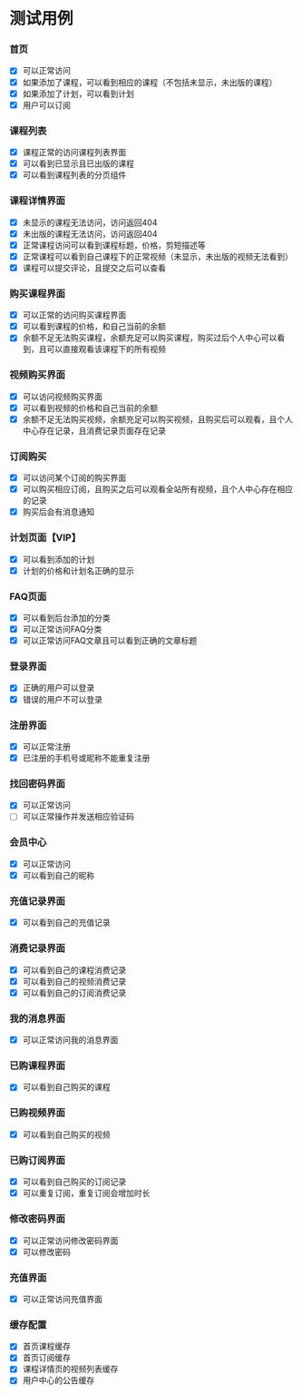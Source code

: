 # 测试用例

### 首页

- [x] 可以正常访问
- [x] 如果添加了课程，可以看到相应的课程（不包括未显示，未出版的课程）
- [x] 如果添加了计划，可以看到计划
- [x] 用户可以订阅

### 课程列表

- [x] 课程正常的访问课程列表界面
- [x] 可以看到已显示且已出版的课程
- [x] 可以看到课程列表的分页组件

### 课程详情界面

- [x] 未显示的课程无法访问，访问返回404
- [x] 未出版的课程无法访问，访问返回404
- [x] 正常课程访问可以看到课程标题，价格，剪短描述等
- [x] 正常课程可以看到自己课程下的正常视频（未显示，未出版的视频无法看到）
- [x] 课程可以提交评论，且提交之后可以查看

### 购买课程界面

- [x] 可以正常的访问购买课程界面
- [x] 可以看到课程的价格，和自己当前的余额
- [x] 余额不足无法购买课程，余额充足可以购买课程，购买过后个人中心可以看到，且可以直接观看该课程下的所有视频

### 视频购买界面

- [x] 可以访问视频购买界面
- [x] 可以看到视频的价格和自己当前的余额
- [x] 余额不足无法购买视频，余额充足可以购买视频，且购买后可以观看，且个人中心存在记录，且消费记录页面存在记录

### 订阅购买

- [x] 可以访问某个订阅的购买界面
- [x] 可以购买相应订阅，且购买之后可以观看全站所有视频，且个人中心存在相应的记录
- [x] 购买后会有消息通知

### 计划页面【VIP】

- [x] 可以看到添加的计划
- [x] 计划的价格和计划名正确的显示

### FAQ页面

- [x] 可以看到后台添加的分类
- [x] 可以正常访问FAQ分类
- [x] 可以正常访问FAQ文章且可以看到正确的文章标题

### 登录界面

- [x] 正确的用户可以登录
- [x] 错误的用户不可以登录

### 注册界面

- [x] 可以正常注册
- [x] 已注册的手机号或昵称不能重复注册

### 找回密码界面

- [x] 可以正常访问
- [ ] 可以正常操作并发送相应验证码

### 会员中心

- [x] 可以正常访问
- [x] 可以看到自己的昵称

### 充值记录界面

- [x] 可以看到自己的充值记录

### 消费记录界面

- [x] 可以看到自己的课程消费记录
- [x] 可以看到自己的视频消费记录
- [x] 可以看到自己的订阅消费记录

### 我的消息界面

- [x] 可以正常访问我的消息界面

### 已购课程界面

- [x] 可以看到自己购买的课程

### 已购视频界面

- [x] 可以看到自己购买的视频

### 已购订阅界面

- [x] 可以看到自己购买的订阅记录
- [x] 可以重复订阅，重复订阅会增加时长

### 修改密码界面

- [x] 可以正常访问修改密码界面
- [x] 可以修改密码

### 充值界面

- [x] 可以正常访问充值界面

### 缓存配置

- [x] 首页课程缓存
- [x] 首页订阅缓存
- [x] 课程详情页的视频列表缓存
- [x] 用户中心的公告缓存